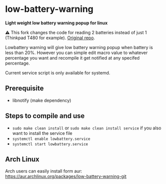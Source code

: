 # low-battery-warning
**Light weight low battery warning popup for linux**

:warning: This fork changes the code for reading 2 batteries instead of just 1 (Thinkpad T480 for example). [Original repo](https://github.com/vedpatil611/low-battery-warning).

Lowbattery warning will give low battery warning popup when battery is less than 20%. However you can simple edit macro value to whatever percentage you want and recompile it get notified at any specifed percentage.

Current service script is only available for systemd.

## Prerequisite
* libnotify (make dependency)

## Steps to compile and use
* `sudo make clean install` or `sudo make clean install service` if you also want to install the service file
* `systemctl enable lowbattery.service`
* `systemctl start lowbattery.service`

## Arch Linux
Arch users can easily install form aur: https://aur.archlinux.org/packages/low-battery-warning-git
